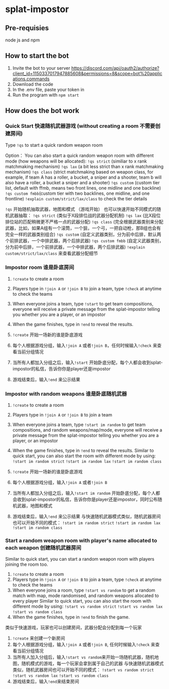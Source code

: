 # splat-impostor

## Pre-requisies
node js and npm

## How to start the bot
1. Invite the bot to your server https://discord.com/api/oauth2/authorize?client_id=1150337017947885608&permissions=8&scope=bot%20applications.commands
2. Download the code
3. In the .env file, paste your token in
4. Run the program with `npm start`

## How does the bot work

### Quick Start 快速随机武器游戏 (without creating a room 不需要创建房间)
Type `!qs` to start a quick random weapon room

Option： You can also start a quick random weapon room with different mode (how weapons will be allocated):
   `!qs strict` (similiar to x rank matchmaking mechanism)
   `!qs lax` (a bit less strict than x rank matchmaking mechanism)
   `!qs class` (strict matchmaking based on weapon class, for example, if team A has a roller, a bucket, a sniper and a shooter, team b will also have a roller, a bucket a sniper and a shooter)
   `!qs custom` (custom tier list, default with ffmb, means two front lines, one midline and one backline)
   `!qs custom fmbb`(custom tier with two backlines, one midline, and one frontline)
   `!explain custom/strict/lax/class` to check the tier details


`!qs` 开始随机抽取武器，地图和模式 （游戏开始）
也可以快速开始不同模式的随机武器抽取：
   `!qs strict` (类似于X段排位战的武器分配机制)
   `!qs lax` (比X段位排位站的匹配稍微更不严格一点的武器分配)
   `!qs class` (完全根据武器类别来分配武器，比如，如果A组有一个滚筒，一个狙，一个弓，一把自动枪，那B组也会有完全一样的武器类别组合)
   `!qs custom` (自定义武器类别，分为前中后排，默认两个前排武器，一个中排武器，两个后排武器)
   `!qs custom fmbb` (自定义武器类别，分为前中后排，一个前排武器，一个中排武器，两个后排武器)
   `!explain custom/strict/lax/class` 来查看武器分配细节


### Impostor room 谁是卧底房间
1. `!create` to create a room
2. Players type in `!join A` or `!join B` to join a team, type `!check` at anytime to check the teams
3. When everyone joins a team, type `!start` to get team compositions, everyone will receive a private message from the splat-impostor telling you whether you are a player, or an impostor
4. When the game finishes, type in `!end` to reveal the results.

1. `!create` 开始一场新的谁是卧底游戏
2. 每个人根据游戏分组，输入`!join A` 或者`!join B`，任何时候输入`!check` 来查看当前分组情况
3. 当所有人都加入分组之后，输入`!start` 开始卧底分配，每个人都会收到splat-impostor的私信，告诉你你是player还是impostor
4. 游戏结束后，输入`!end` 来公示结果

### Impostor with random weapons 谁是卧底随机武器
1. `!create` to create a room
2. Players type in `!join A` or `!join B` to join a team
3. When everyone joins a team, type `!start im random` to get team compositions, and random weapons/map/mode, everyone will receive a private message from the splat-impostor telling you whether you are a player, or an impostor
4. When the game finishes, type in `!end` to reveal the results.
Similar to quick start, you can also start the room with different mode by using:
   `!start im random strict`
   `!start im random lax` 
   `!start im random class` 

1. `!create` 开始一场新的谁是卧底游戏
2. 每个人根据游戏分组，输入`!join A` 或者`!join B`
3. 当所有人都加入分组之后，输入`!start im random` 开始卧底分配，每个人都会收到splat-impostor的私信，告诉你你是player还是impostor，同时公布随机武器，地图和模式
4. 游戏结束后，输入`!end` 来公示结果
与快速随机武器模式类似，随机武器房间也可以开始不同的模式：
   `!start im random strict`
   `!start im random lax`
   `!start im random class`


### Start a random weapon room with player's name allocated to each weapon 创建随机武器房间
Similar to quick start, you can start a random weapon room with players joining the room too.
1. `!create` to create a room
2. Players type in `!join A` or `!join B` to join a team, type `!check` at anytime to check the teams
3. When everyone joins a room, type `!start vs random` to get a random match with map, mode randomised, and random weapons allocated to every player
   Similar to quick start, you can also start the room with different mode by using:
   `!start vs random strict`
   `!start vs random lax`
   `!start vs random class`
4. When the game finishes, type in `!end` to finish the game.

类似于快速游戏，玩家也可以创建房间，武器分配会分配到每一个玩家
1. `!create` 来创建一个新房间
2. 每个人根据游戏分组，输入`!join A` 或者`!join B`, 任何时候输入`!check` 来查看当前分组情况
3. 当所有人加入分组后，输入`!start vs random`来开始一场随机武器，随机地图，随机模式的游戏，每一个玩家会拿到属于自己的武器
与快速随机武器模式类似，随机武器房间也可以开始不同的模式：
   `!start vs random strict`
   `!start vs random lax`
   `!start vs random class`
4. 游戏结束后，输入`!end`来结束房间